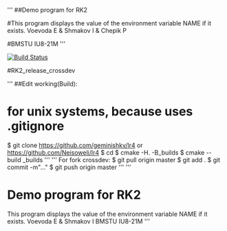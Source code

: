 '''
##Demo program for RK2

#This program displays the value of the environment variable NAME if it exists. Voevoda E & Shmakov I & Chepik P

#BMSTU IU8-21M
'''

[![Build Status](https://travis-ci.org/geminishkv/lr4.svg?branch=master)](https://travis-ci.org/geminishkv/lr4)


#RK2_release_crossdev

'''
##Edit working(Build):
#    for unix systems, because uses .gitignore 
$ git clone https://github.com/geminishkv/lr4 or https://github.com/Neisoweli/lr4
$ cd 
$ cmake -H. -B_builds
$ cmake --build _builds
'''
'''
For fork crossdev:
$ git pull origin master
$ git add .
$ git commit -m"..."
$ git push origin master
'''
'''
# Demo program for RK2
This program displays the value of the environment variable NAME if it exists.
Voevoda E & Shmakov I
BMSTU IU8-21M
'''

